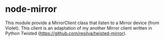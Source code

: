 node-mirror
===========

This module provide a MirrorClient class that listen to a Mirror device (from Violet). This client is an adaptation of my another Mirror client written in Python Twisted (https://github.com/resilva/twisted-mirror).
